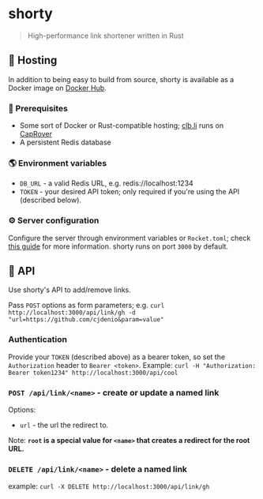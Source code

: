 # shorty

> High-performance link shortener written in Rust

## 💾 Hosting

In addition to being easy to build from source, shorty is available as a Docker image on [Docker Hub](https://hub.docker.com/r/cjdenio/shorty).

### 🏁 Prerequisites

- Some sort of Docker or Rust-compatible hosting; [clb.li](https://clb.li) runs on [CapRover](https://caprover.com)
- A persistent Redis database

### 🌎 Environment variables

- `DB_URL` - a valid Redis URL, e.g. redis://localhost:1234
- `TOKEN` - your desired API token; only required if you're using the API (described below). 

### ⚙️ Server configuration

Configure the server through environment variables or `Rocket.toml`; check [this guide](https://rocket.rs/v0.4/guide/configuration/) for more information. shorty runs on port `3000` by default.

## 📡 API

Use shorty's API to add/remove links.

Pass `POST` options as form parameters; e.g. `curl http://localhost:3000/api/link/gh -d "url=https://github.com/cjdenio&param=value"`

### Authentication

Provide your `TOKEN` (described above) as a bearer token, so set the `Authorization` header to `Bearer <token>`. Example: `curl -H "Authorization: Bearer token1234" http://localhost:3000/api/cool`

### `POST /api/link/<name>` - create or update a named link
Options:
- `url` - the url the redirect to.

Note:
    **`root` is a special value for `<name>` that creates a redirect for the root URL.**

### `DELETE /api/link/<name>` - delete a named link
example: `curl -X DELETE http://localhost:3000/api/link/gh`